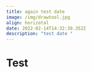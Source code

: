 ```yaml
---
title: again test date
image: /img/drawtool.jpg
align: horizotal
date: 2022-02-14T14:32:39.352Z
description: "test date "
---
```

# Test